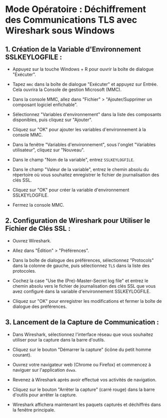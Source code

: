 # Mode Opératoire : Déchiffrement des Communications TLS avec Wireshark sous Windows

## 1. Création de la Variable d'Environnement SSLKEYLOGFILE :

   - Appuyez sur la touche Windows + R pour ouvrir la boîte de dialogue "Exécuter".
   
   - Tapez `mmc` dans la boîte de dialogue "Exécuter" et appuyez sur Entrée. Cela ouvrira la Console de gestion Microsoft (MMC).
   
   - Dans la console MMC, allez dans "Fichier" > "Ajouter/Supprimer un composant logiciel enfichable".
   
   - Sélectionnez "Variables d'environnement" dans la liste des composants disponibles, puis cliquez sur "Ajouter".
   
   - Cliquez sur "OK" pour ajouter les variables d'environnement à la console MMC.
   
   - Dans la fenêtre "Variables d'environnement", sous l'onglet "Variables utilisateur", cliquez sur "Nouveau".
   
   - Dans le champ "Nom de la variable", entrez `SSLKEYLOGFILE`.
   
   - Dans le champ "Valeur de la variable", entrez le chemin absolu du répertoire où vous souhaitez enregistrer le fichier de journalisation des clés SSL.
   
   - Cliquez sur "OK" pour créer la variable d'environnement SSLKEYLOGFILE.
   
   - Fermez la console MMC.

## 2. Configuration de Wireshark pour Utiliser le Fichier de Clés SSL :

   - Ouvrez Wireshark.
   
   - Allez dans "Édition" > "Préférences".
   
   - Dans la boîte de dialogue des préférences, sélectionnez "Protocols" dans la colonne de gauche, puis sélectionnez `TLS` dans la liste des protocoles.
   
   - Cochez la case "Use the (Pre)-Master-Secret log file" et entrez le chemin absolu vers le fichier de journalisation des clés SSL que vous avez configuré dans la variable d'environnement SSLKEYLOGFILE.
   
   - Cliquez sur "OK" pour enregistrer les modifications et fermer la boîte de dialogue des préférences.

## 3. Lancement de la Capture de Communication :

   - Dans Wireshark, sélectionnez l'interface réseau que vous souhaitez utiliser pour la capture dans la barre d'outils.
   
   - Cliquez sur le bouton "Démarrer la capture" (icône du petit homme courant).
   
   - Ouvrez votre navigateur web (Chrome ou Firefox) et commencez à naviguer sur l'application `dvwa`.
   
   - Revenez à Wireshark après avoir effectué vos activités de navigation.
   
   - Cliquez sur le bouton "Arrêter la capture" (carré rouge) dans la barre d'outils pour arrêter la capture.
   
   - Wireshark affichera maintenant les paquets capturés et déchiffrés dans la fenêtre principale.
